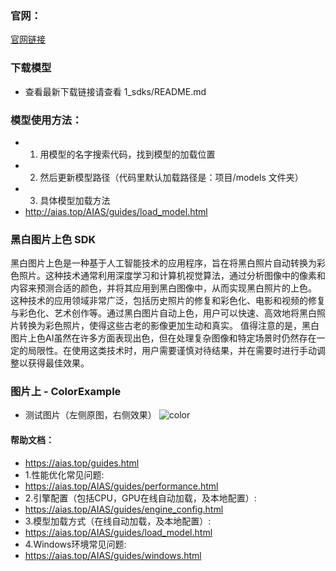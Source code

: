 ### 官网：
[官网链接](https://www.aias.top/)

### 下载模型
- 查看最新下载链接请查看 1_sdks/README.md

### 模型使用方法：
- 1. 用模型的名字搜索代码，找到模型的加载位置
- 2. 然后更新模型路径（代码里默认加载路径是：项目/models 文件夹）
- 3. 具体模型加载方法
- http://aias.top/AIAS/guides/load_model.html


### 黑白图片上色 SDK
黑白图片上色是一种基于人工智能技术的应用程序，旨在将黑白照片自动转换为彩色照片。这种技术通常利用深度学习和计算机视觉算法，通过分析图像中的像素和内容来预测合适的颜色，并将其应用到黑白图像中，从而实现黑白照片的上色。
这种技术的应用领域非常广泛，包括历史照片的修复和彩色化、电影和视频的修复与彩色化、艺术创作等。通过黑白图片自动上色，用户可以快速、高效地将黑白照片转换为彩色照片，使得这些古老的影像更加生动和真实。
值得注意的是，黑白图片上色AI虽然在许多方面表现出色，但在处理复杂图像和特定场景时仍然存在一定的局限性。在使用这类技术时，用户需要谨慎对待结果，并在需要时进行手动调整以获得最佳效果。


### 图片上 - ColorExample
- 测试图片（左侧原图，右侧效果）
  ![color](https://aias-home.oss-cn-beijing.aliyuncs.com/products/cv/image_colorization_sdk/color.png)




#### 帮助文档：
- https://aias.top/guides.html
- 1.性能优化常见问题:
- https://aias.top/AIAS/guides/performance.html
- 2.引擎配置（包括CPU，GPU在线自动加载，及本地配置）:
- https://aias.top/AIAS/guides/engine_config.html
- 3.模型加载方式（在线自动加载，及本地配置）:
- https://aias.top/AIAS/guides/load_model.html
- 4.Windows环境常见问题:
- https://aias.top/AIAS/guides/windows.html